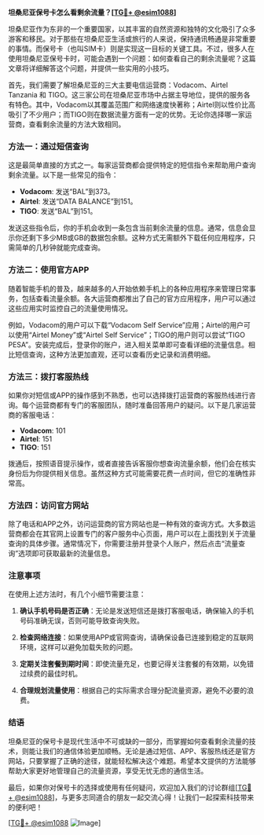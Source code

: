 **坦桑尼亚保号卡怎么看剩余流量？[[TG💪+ @esim1088](https://t.me/s/esim1088)]**

坦桑尼亚作为东非的一个重要国家，以其丰富的自然资源和独特的文化吸引了众多游客和移民。对于那些在坦桑尼亚生活或旅行的人来说，保持通讯畅通是非常重要的事情。而保号卡（也叫SIM卡）则是实现这一目标的关键工具。不过，很多人在使用坦桑尼亚保号卡时，可能会遇到一个问题：如何查看自己的剩余流量呢？这篇文章将详细解答这个问题，并提供一些实用的小技巧。

首先，我们需要了解坦桑尼亚的三大主要电信运营商：Vodacom、Airtel Tanzania 和 TIGO。这三家公司在坦桑尼亚市场中占据主导地位，提供的服务各有特色。其中，Vodacom以其覆盖范围广和网络速度快著称；Airtel则以性价比高吸引了不少用户；而TIGO则在数据流量方面有一定的优势。无论你选择哪一家运营商，查看剩余流量的方法大致相同。

### 方法一：通过短信查询

这是最简单直接的方式之一。每家运营商都会提供特定的短信指令来帮助用户查询剩余流量。以下是一些常见的指令：

- **Vodacom**: 发送“BAL”到373。
- **Airtel**: 发送“DATA BALANCE”到151。
- **TIGO**: 发送“BAL”到151。

发送这些指令后，你的手机会收到一条包含当前剩余流量的信息。通常，信息会显示你还剩下多少MB或GB的数据包余额。这种方式无需额外下载任何应用程序，只需简单的几秒钟就能完成查询。

### 方法二：使用官方APP

随着智能手机的普及，越来越多的人开始依赖手机上的各种应用程序来管理日常事务，包括查看流量余额。各大运营商都推出了自己的官方应用程序，用户可以通过这些应用实时监控自己的流量使用情况。

例如，Vodacom的用户可以下载“Vodacom Self Service”应用；Airtel的用户可以使用“Airtel Money”或“Airtel Self Service”；TIGO的用户则可以尝试“TIGO PESA”。安装完成后，登录你的账户，进入相关菜单即可查看详细的流量信息。相比短信查询，这种方法更加直观，还可以查看历史记录和消费明细。

### 方法三：拨打客服热线

如果你对短信或APP的操作感到不熟悉，也可以选择拨打运营商的客服热线进行咨询。每个运营商都有专门的客服团队，随时准备回答用户的疑问。以下是几家运营商的客服电话：

- **Vodacom**: 101
- **Airtel**: 151
- **TIGO**: 151

拨通后，按照语音提示操作，或者直接告诉客服你想查询流量余额，他们会在核实身份后为你提供相关信息。虽然这种方式可能需要花费一点时间，但它的准确性非常高。

### 方法四：访问官方网站

除了电话和APP之外，访问运营商的官方网站也是一种有效的查询方式。大多数运营商都会在其官网上设置专门的客户服务中心页面，用户可以在上面找到关于流量查询的具体步骤。通常情况下，你需要注册并登录个人账户，然后点击“流量查询”选项即可获取最新的流量信息。

### 注意事项

在使用上述方法时，有几个小细节需要注意：

1. **确认手机号码是否正确**：无论是发送短信还是拨打客服电话，确保输入的手机号码准确无误，否则可能导致查询失败。
   
2. **检查网络连接**：如果使用APP或官网查询，请确保设备已连接到稳定的互联网环境，这样可以避免加载失败的问题。

3. **定期关注套餐到期时间**：即使流量充足，也要记得关注套餐的有效期，以免错过续费的最佳时机。

4. **合理规划流量使用**：根据自己的实际需求合理分配流量资源，避免不必要的浪费。

### 结语

坦桑尼亚的保号卡是现代生活中不可或缺的一部分，而掌握如何查看剩余流量的技术，则能让我们的通信体验更加顺畅。无论是通过短信、APP、客服热线还是官方网站，只要掌握了正确的途径，就能轻松解决这个难题。希望本文提供的方法能够帮助大家更好地管理自己的流量资源，享受无忧无虑的通信生活。

最后，如果你对保号卡的选择或使用有任何疑问，欢迎加入我们的讨论群组[[TG💪+ @esim1088](https://t.me/s/esim1088)]，与更多志同道合的朋友一起交流心得！让我们一起探索科技带来的便利吧！

[[TG💪+ @esim1088](https://t.me/s/esim1088) ![Image](https://i.postimg.cc/4NQfJmqS/Snipaste-2025-05-13-00-14-12.png)]